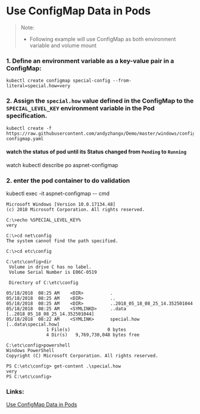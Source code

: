 # Use ConfigMap Data in Pods
> Note: 
> - Following example will use ConfigMap as both environment variable and volume mount
### 1. Define an environment variable as a key-value pair in a ConfigMap:
```
kubectl create configmap special-config --from-literal=special.how=very 
```
### 2. Assign the `special.how` value defined in the ConfigMap to the `SPECIAL_LEVEL_KEY` environment variable in the Pod specification.
```
kubectl create -f https://raw.githubusercontent.com/andyzhangx/Demo/master/windows/configmap/aspnet-configmap.yaml
```

#### watch the status of pod until its Status changed from `Pending` to `Running`
watch kubectl describe po aspnet-configmap

### 2. enter the pod container to do validation
kubectl exec -it aspnet-configmap -- cmd

```
Microsoft Windows [Version 10.0.17134.48]
(c) 2018 Microsoft Corporation. All rights reserved.

C:\>echo %SPECIAL_LEVEL_KEY%
very

C:\>cd net\config
The system cannot find the path specified.

C:\>cd etc\config

C:\etc\config>dir
 Volume in drive C has no label.
 Volume Serial Number is E06C-0519

 Directory of C:\etc\config

05/18/2018  08:25 AM    <DIR>          .
05/18/2018  08:25 AM    <DIR>          ..
05/18/2018  08:25 AM    <DIR>          ..2018_05_18_08_25_14.352501044
05/18/2018  08:25 AM    <SYMLINKD>     ..data [..2018_05_18_08_25_14.352501044]
05/18/2018  08:22 AM    <SYMLINK>      special.how [..data\special.how]
               1 File(s)              0 bytes
               4 Dir(s)   9,769,730,048 bytes free

C:\etc\config>powershell
Windows PowerShell
Copyright (C) Microsoft Corporation. All rights reserved.

PS C:\etc\config> get-content .\special.how
very
PS C:\etc\config>
```

### Links:
[Use ConfigMap Data in Pods](https://kubernetes.io/docs/tasks/configure-pod-container/configure-pod-configmap/)
